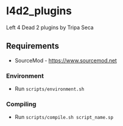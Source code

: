 # l4d2_plugins
Left 4 Dead 2 plugins by Tripa Seca

## Requirements
- SourceMod - https://www.sourcemod.net

### Environment
- Run `scripts/environment.sh`

### Compiling
- Run `scripts/compile.sh script_name.sp`

